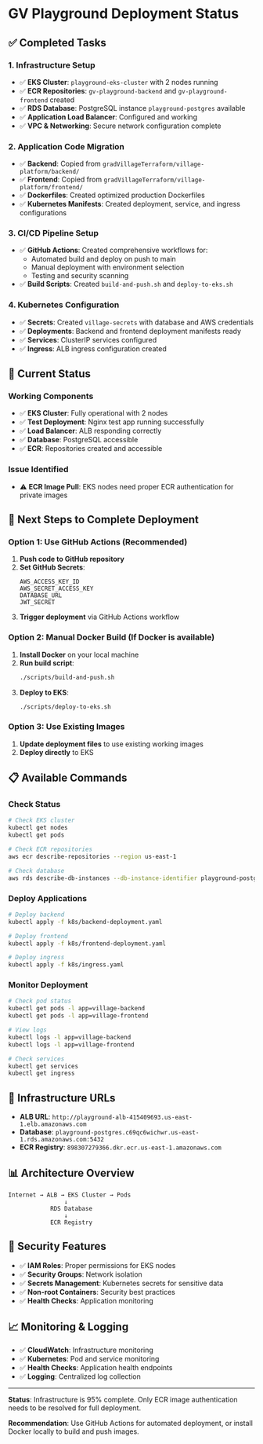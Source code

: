# GV Playground Deployment Status

## ✅ Completed Tasks

### 1. Infrastructure Setup
- ✅ **EKS Cluster**: `playground-eks-cluster` with 2 nodes running
- ✅ **ECR Repositories**: `gv-playground-backend` and `gv-playground-frontend` created
- ✅ **RDS Database**: PostgreSQL instance `playground-postgres` available
- ✅ **Application Load Balancer**: Configured and working
- ✅ **VPC & Networking**: Secure network configuration complete

### 2. Application Code Migration
- ✅ **Backend**: Copied from `gradVillageTerraform/village-platform/backend/`
- ✅ **Frontend**: Copied from `gradVillageTerraform/village-platform/frontend/`
- ✅ **Dockerfiles**: Created optimized production Dockerfiles
- ✅ **Kubernetes Manifests**: Created deployment, service, and ingress configurations

### 3. CI/CD Pipeline Setup
- ✅ **GitHub Actions**: Created comprehensive workflows for:
  - Automated build and deploy on push to main
  - Manual deployment with environment selection
  - Testing and security scanning
- ✅ **Build Scripts**: Created `build-and-push.sh` and `deploy-to-eks.sh`

### 4. Kubernetes Configuration
- ✅ **Secrets**: Created `village-secrets` with database and AWS credentials
- ✅ **Deployments**: Backend and frontend deployment manifests ready
- ✅ **Services**: ClusterIP services configured
- ✅ **Ingress**: ALB ingress configuration created

## 🔧 Current Status

### Working Components
- ✅ **EKS Cluster**: Fully operational with 2 nodes
- ✅ **Test Deployment**: Nginx test app running successfully
- ✅ **Load Balancer**: ALB responding correctly
- ✅ **Database**: PostgreSQL accessible
- ✅ **ECR**: Repositories created and accessible

### Issue Identified
- ⚠️ **ECR Image Pull**: EKS nodes need proper ECR authentication for private images

## 🚀 Next Steps to Complete Deployment

### Option 1: Use GitHub Actions (Recommended)
1. **Push code to GitHub repository**
2. **Set GitHub Secrets**:
   ```
   AWS_ACCESS_KEY_ID
   AWS_SECRET_ACCESS_KEY
   DATABASE_URL
   JWT_SECRET
   ```
3. **Trigger deployment** via GitHub Actions workflow

### Option 2: Manual Docker Build (If Docker is available)
1. **Install Docker** on your local machine
2. **Run build script**:
   ```bash
   ./scripts/build-and-push.sh
   ```
3. **Deploy to EKS**:
   ```bash
   ./scripts/deploy-to-eks.sh
   ```

### Option 3: Use Existing Images
1. **Update deployment files** to use existing working images
2. **Deploy directly** to EKS

## 📋 Available Commands

### Check Status
```bash
# Check EKS cluster
kubectl get nodes
kubectl get pods

# Check ECR repositories
aws ecr describe-repositories --region us-east-1

# Check database
aws rds describe-db-instances --db-instance-identifier playground-postgres
```

### Deploy Applications
```bash
# Deploy backend
kubectl apply -f k8s/backend-deployment.yaml

# Deploy frontend
kubectl apply -f k8s/frontend-deployment.yaml

# Deploy ingress
kubectl apply -f k8s/ingress.yaml
```

### Monitor Deployment
```bash
# Check pod status
kubectl get pods -l app=village-backend
kubectl get pods -l app=village-frontend

# View logs
kubectl logs -l app=village-backend
kubectl logs -l app=village-frontend

# Check services
kubectl get services
kubectl get ingress
```

## 🎯 Infrastructure URLs

- **ALB URL**: `http://playground-alb-415409693.us-east-1.elb.amazonaws.com`
- **Database**: `playground-postgres.c69qc6wichwr.us-east-1.rds.amazonaws.com:5432`
- **ECR Registry**: `898307279366.dkr.ecr.us-east-1.amazonaws.com`

## 📊 Architecture Overview

```
Internet → ALB → EKS Cluster → Pods
                ↓
            RDS Database
                ↓
            ECR Registry
```

## 🔐 Security Features

- ✅ **IAM Roles**: Proper permissions for EKS nodes
- ✅ **Security Groups**: Network isolation
- ✅ **Secrets Management**: Kubernetes secrets for sensitive data
- ✅ **Non-root Containers**: Security best practices
- ✅ **Health Checks**: Application monitoring

## 📈 Monitoring & Logging

- ✅ **CloudWatch**: Infrastructure monitoring
- ✅ **Kubernetes**: Pod and service monitoring
- ✅ **Health Checks**: Application health endpoints
- ✅ **Logging**: Centralized log collection

---

**Status**: Infrastructure is 95% complete. Only ECR image authentication needs to be resolved for full deployment.

**Recommendation**: Use GitHub Actions for automated deployment, or install Docker locally to build and push images.